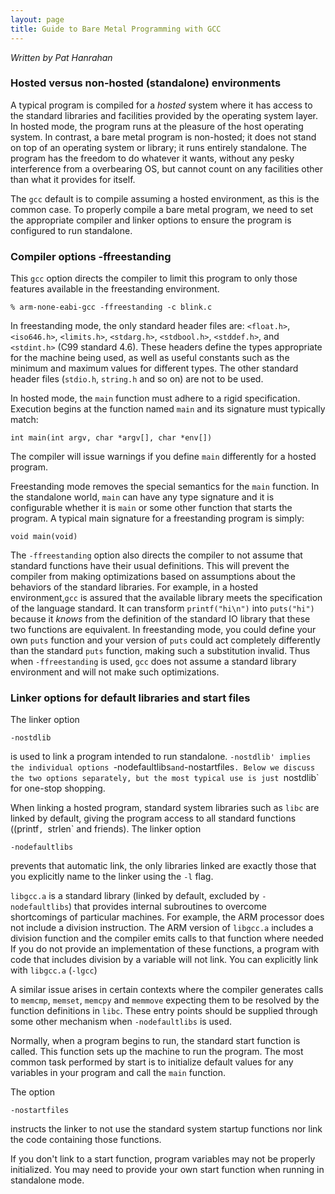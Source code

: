 ```yaml
---
layout: page
title: Guide to Bare Metal Programming with GCC
---
```


*Written by Pat Hanrahan*

### Hosted versus non-hosted (standalone) environments
A typical program is compiled for a _hosted_ system where it has access to the standard libraries and facilities provided by the operating system layer. In hosted mode, the program runs at the pleasure of the host operating system.
In contrast, a bare metal program is non-hosted; it does not stand on top of an operating system or library; it runs entirely standalone. The program has the freedom to do whatever it wants, without any pesky interference from a overbearing OS, but cannot count on any facilities other than what it provides for itself.

The `gcc` default is to compile assuming a hosted environment, as this is the common case. To properly compile a bare metal program, we need to set the appropriate compiler and linker options to ensure the program is configured to run standalone.

### Compiler options -ffreestanding
This `gcc` option directs the compiler to limit this program to only those features available in the freestanding environment. 

	% arm-none-eabi-gcc -ffreestanding -c blink.c

In freestanding mode, the only standard header files are: `<float.h>`, `<iso646.h>`, `<limits.h>`, `<stdarg.h>`, 
`<stdbool.h>`, `<stddef.h>`, and `<stdint.h>` (C99 standard 4.6).
These headers define the types appropriate for the machine being used, as well as useful constants such as the minimum and maximum values for different types. The other standard header files (`stdio.h`, `string.h` and so on) are not to be used.

In hosted mode, the `main` function must adhere to a rigid specification. Execution begins at the function named `main` and its signature must typically match:

    int main(int argv, char *argv[], char *env[])

The compiler will issue warnings if you define `main` differently for a hosted program.

Freestanding mode removes the special semantics for the `main` function. In the standalone world, `main` can have any type signature and it is configurable whether it is `main` or some other function that starts the program. A typical main signature for a freestanding program is simply:

    void main(void)

The `-ffreestanding` option also directs the compiler to not assume that standard functions have their usual definitions. This will prevent the compiler from making optimizations based on assumptions about the behaviors of the standard libraries. For example, in a hosted environment,`gcc` is assured that the available library meets the specification of the language standard. It can transform `printf("hi\n")` into `puts("hi")` because it *knows* from the definition of the standard IO library that these two functions are equivalent. In freestanding mode, you could define your own `puts` function and your version of `puts` could act completely differently than the standard `puts` function, making such a substitution invalid. Thus when `-ffreestanding` is used, `gcc` does not assume a standard library environment and will not make such optimizations. 


### Linker options for default libraries and start files
The linker option 

	-nostdlib

is used to link a program intended to run standalone. `-nostdlib' implies the individual options `-nodefaultlibs` and `-nostartfiles`. Below we discuss the two options separately, but the most typical use is just `nostdlib` for one-stop shopping.

When linking a hosted program, standard system libraries such as `libc` are linked by default, giving the program access to all standard functions ((printf`, `strlen` and friends).  The linker option

	-nodefaultlibs

prevents that automatic link, the only libraries linked are exactly those that you explicitly name to the linker using the `-l` flag.

`libgcc.a` is a standard library (linked by default, excluded by `-nodefaultlibs`) that provides internal subroutines to overcome shortcomings of particular machines.  For example, the ARM processor does not include a division instruction.  The ARM version of `libgcc.a` includes a division function and the compiler emits calls to that function where needed If you do not provide an implementation of these functions, a program with code that includes division by a variable will not link. You can explicitly link with `libgcc.a` (`-lgcc`)

A similar issue arises in certain contexts where the compiler generates calls to `memcmp`, `memset`, `memcpy` and `memmove` expecting them to be resolved by the function definitions in `libc`. These entry points should be supplied through some other mechanism when `-nodefaultlibs` is used.

Normally, when a program begins to run, the standard start function is called. This function sets up the machine to run the program.
The most common task performed by start is to initialize default values for any variables in your program and call the `main` function.

The option

    -nostartfiles

instructs the linker to not use the standard system startup functions nor link the code containing those functions.

If you don't link to a start function, program variables may not be properly initialized. You may need to provide your own start function when running in standalone mode.



